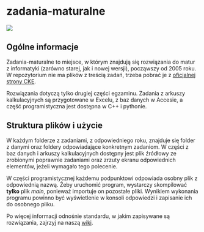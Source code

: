 # zadania-maturalne

[![](https://github.com/shilangyu/zadania-maturalne/workflows/ci/badge.svg)](https://github.com/shilangyu/zadania-maturalne/actions)

## Ogólne informacje

Zadania-maturalne to miejsce, w którym znajdują się rozwiązania do matur z informatyki (zarówno starej, jak i nowej wersji), począwszy od 2005 roku. W repozytorium nie ma plików z treścią zadań, trzeba pobrać je z [oficjalnej strony CKE](https://cke.gov.pl/egzamin-maturalny/).

Rozwiązania dotyczą tylko drugiej części egzaminu. Zadania z arkuszy kalkulacyjnych są przygotowane w Excelu, z baz danych w Accesie, a część programistyczna jest dostępna w C++ i pythonie.

## Struktura plików i użycie

W każdym folderze z zadaniami, z odpowiedniego roku, znajduje się folder z danymi oraz foldery odpowiadające konkretnym zadaniom. W części z baz danych i arkuszy kalkulacyjnych dostępny jest plik źródłowy ze zrobionymi poprawnie zadaniami oraz zrzuty ekranu odpowiednich elementów, jeżeli wymagało tego polecenie.

W części programistycznej każdemu podpunktowi odpowiada osobny plik z odpowiednią nazwą. Żeby uruchomić program, wystarczy skompilować **tylko** plik *main*, ponieważ importuje on pozostałe pliki. Wynikiem wykonania programu powinno być wyświetlenie w konsoli odpowiedzi i zapisanie ich do osobnego pliku.

Po więcej informacji odnośnie standardu, w jakim zapisywane są rozwiązania, zajrzyj na naszą [wiki](https://github.com/shilangyu/zadania-maturalne/wiki).
